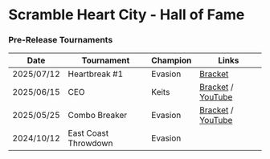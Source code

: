 # Scramble Heart City - Hall of Fame

### Pre-Release Tournaments

| Date       | Tournament           | Champion | Links                                                                                                                                                                                            |
| ---------- | -------------------- | -------- | ------------------------------------------------------------------------------------------------------------------------------------------------------------------------------------------------ |
| 2025/07/12 | Heartbreak #1        | Evasion  | [Bracket](https://www.start.gg/tournament/heartbreak/event/bracket/standings)                                                                                                                    |
| 2025/06/15 | CEO                  | Keits    | [Bracket](https://challonge.com/scramble_ceo/standings) / [YouTube](https://www.youtube.com/watch?v=gcQgZCximOQ)                                                                                 |
| 2025/05/25 | Combo Breaker        | Evasion  | [Bracket](https://www.start.gg/tournament/all-in-together-2025-combo-breaker-community-tournaments/event/scramble-heart-city/standings) / [YouTube](https://www.youtube.com/watch?v=f6QIJiZ9wG4) |
| 2024/10/12 | East Coast Throwdown | Evasion  |                                                                                                                                                                                                  |
